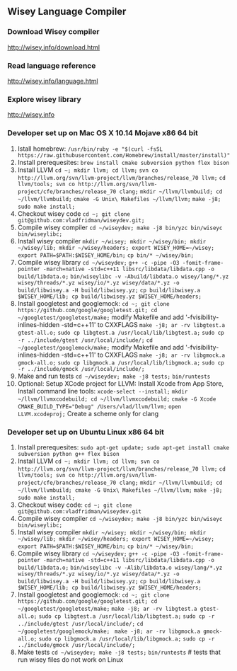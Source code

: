 ## Wisey Language Compiler ##

### Download Wisey compiler ###

http://wisey.info/download.html

### Read language reference ###

http://wisey.info/language.html

### Explore  wisey library ###

http://wisey.info

### Developer set up on Mac OS X 10.14 Mojave x86 64 bit ###

1. Istall homebrew: `/usr/bin/ruby -e "$(curl -fsSL https://raw.githubusercontent.com/Homebrew/install/master/install)"`
2. Install prerequesites: `brew install cmake subversion python flex bison`
3. Install LLVM
  `cd ~; mkdir llvm; cd llvm;`
  `svn co http://llvm.org/svn/llvm-project/llvm/branches/release_70 llvm;`
  `cd llvm/tools; svn co http://llvm.org/svn/llvm-project/cfe/branches/release_70 clang;`
  `mkdir ~/llvm/llvmbuild; cd ~/llvm/llvmbuild;`
  `cmake -G Unix\ Makefiles ~/llvm/llvm;`
  `make -j8;`
  `sudo make install;`
4. Checkout wisey code
  `cd ~; git clone git@github.com:vladfridman/wiseydev.git;`
5. Compile wisey compiler
  `cd ~/wiseydev; make -j8 bin/yzc bin/wiseyc bin/wiseylibc;`
6. Install wisey compiler
  `mkdir ~/wisey; mkdir ~/wisey/bin; mkdir ~/wisey/lib; mkdir ~/wisey/headers; export WISEY_HOME=~/wisey; export PATH=$PATH:$WISEY_HOME/bin;`
  `cp bin/* ~/wisey/bin;`
7. Compile wisey library
  `cd ~/wiseydev;`
  `g++ -c -pipe -O3 -fomit-frame-pointer -march=native -std=c++11 libsrc/libdata/libdata.cpp -o build/libdata.o;` 
  `bin/wiseylibc -v -Abuild/libdata.o wisey/lang/*.yz wisey/threads/*.yz wisey/io/*.yz wisey/data/*.yz -o build/libwisey.a -H build/libwisey.yz;`
  `cp build/libwisey.a $WISEY_HOME/lib; cp build/libwisey.yz $WISEY_HOME/headers;`
8. Install googletest and googlemock:
  `cd ~; git clone https://github.com/google/googletest.git; cd ~/googletest/googletest/make;`
  modify Makefile and add '-fvisibility-inlines-hidden -std=c++11' to CXXFLAGS
  `make -j8; ar -rv libgtest.a gtest-all.o;`
  `sudo cp libgtest.a /usr/local/lib/libgtest.a;` 
  `sudo cp -r ../include/gtest /usr/local/include/;`
  `cd ~/googletest/googlemock/make;`
  modify Makefile and add '-fvisibility-inlines-hidden -std=c++11' to CXXFLAGS
  `make -j8; ar -rv libgmock.a gmock-all.o;`
  `sudo cp libgmock.a /usr/local/lib/libgmock.a;`
  `sudo cp -r ../include/gmock /usr/local/include/;`
9. Make and run tests
  `cd ~/wiseydev; make -j8 tests;`
  `bin/runtests`
10. Optional: Setup XCode project for LLVM: 
  Install Xcode from App Store, Install command line tools: `xcode-select --install;`
  `mkdir ~/llvm/llvmxcodebuild; cd ~/llvm/llvmxcodebuild;`
  `cmake -G Xcode CMAKE_BUILD_TYPE="Debug" /Users/vlad/llvm/llvm;`
  `open LLVM.xcodeproj;`
  Create a scheme only for clang


### Developer set up on Ubuntu Linux x86 64 bit ###

1. Install prerequesites: `sudo apt-get update; sudo apt-get install cmake subversion python g++ flex bison`
2. Install LLVM 
  `cd ~; mkdir llvm; cd llvm; svn co http://llvm.org/svn/llvm-project/llvm/branches/release_70 llvm;`
  `cd llvm/tools; svn co http://llvm.org/svn/llvm-project/cfe/branches/release_70 clang;`
  `mkdir ~/llvm/llvmbuild; cd ~/llvm/llvmbuild; cmake -G Unix\ Makefiles ~/llvm/llvm;`
  `make -j8;`
  `sudo make install;`
3. Checkout wisey code: 
  `cd ~; git clone git@github.com:vladfridman/wiseydev.git`
4. Compile wisey compiler
  `cd ~/wiseydev; make -j8 bin/yzc bin/wiseyc bin/wiseylibc;`
5. Install wisey compiler
  `mkdir ~/wisey; mkdir ~/wisey/bin; mkdir ~/wisey/lib; mkdir ~/wisey/headers; export WISEY_HOME=~/wisey; export PATH=$PATH:$WISEY_HOME/bin;`
  `cp bin/* ~/wisey/bin;`
6. Compile wisey library
  `cd ~/wiseydev;`
  `g++ -c -pipe -O3 -fomit-frame-pointer -march=native -std=c++11 libsrc/libdata/libdata.cpp -o build/libdata.o;` 
  `bin/wiseylibc -v -Alib/libdata.o wisey/lang/*.yz wisey/threads/*.yz wisey/io/*.yz wisey/data/*.yz -o build/libwisey.a -H build/libwisey.yz;`
  `cp build/libwisey.a $WISEY_HOME/lib; cp build/libwisey.yz $WISEY_HOME/headers;`
7. Install googletest and googlemock:
  `cd ~; git clone https://github.com/google/googletest.git; cd ~/googletest/googletest/make;`
  `make -j8; ar -rv libgtest.a gtest-all.o;`
  `sudo cp libgtest.a /usr/local/lib/libgtest.a;` 
  `sudo cp -r ../include/gtest /usr/local/include/;`
  `cd ~/googletest/googlemock/make; `
  `make -j8; ar -rv libgmock.a gmock-all.o;`
  `sudo cp libgmock.a /usr/local/lib/libgmock.a;`
  `sudo cp -r ../include/gmock /usr/local/include/;`
8. Make tests
  `cd ~/wiseydev; make -j8 tests;`
  `bin/runtests` # tests that run wisey files do not work on Linux

